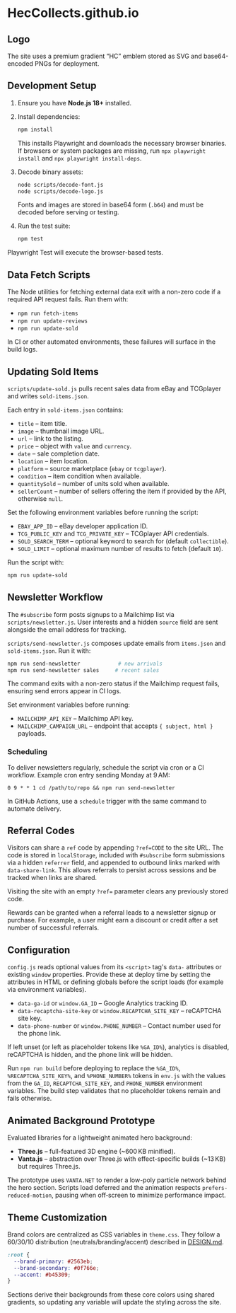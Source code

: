 # HecCollects.github.io

## Logo

The site uses a premium gradient “HC” emblem stored as SVG and base64-encoded PNGs for deployment.

## Development Setup

1. Ensure you have **Node.js 18+** installed.

2. Install dependencies:

   ```bash
   npm install
   ```

   This installs Playwright and downloads the necessary browser binaries.
    If browsers or system packages are missing, run `npx playwright install` and `npx playwright install-deps`.

3. Decode binary assets:

   ```bash
   node scripts/decode-font.js
   node scripts/decode-logo.js
   ```

   Fonts and images are stored in base64 form (`.b64`) and must be decoded before serving or testing.

4. Run the test suite:

   ```bash
   npm test
   ```

Playwright Test will execute the browser-based tests.

## Data Fetch Scripts

The Node utilities for fetching external data exit with a non-zero code if a required API request fails. Run them with:

- `npm run fetch-items`
- `npm run update-reviews`
- `npm run update-sold`

In CI or other automated environments, these failures will surface in the build logs.

## Updating Sold Items

`scripts/update-sold.js` pulls recent sales data from eBay and TCGplayer and
writes `sold-items.json`.

Each entry in `sold-items.json` contains:

- `title` – item title.
- `image` – thumbnail image URL.
- `url` – link to the listing.
- `price` – object with `value` and `currency`.
- `date` – sale completion date.
- `location` – item location.
- `platform` – source marketplace (`ebay` or `tcgplayer`).
- `condition` – item condition when available.
- `quantitySold` – number of units sold when available.
- `sellerCount` – number of sellers offering the item if provided by the API, otherwise `null`.

Set the following environment variables before running the script:

- `EBAY_APP_ID` – eBay developer application ID.
- `TCG_PUBLIC_KEY` and `TCG_PRIVATE_KEY` – TCGplayer API credentials.
- `SOLD_SEARCH_TERM` – optional keyword to search for (default `collectible`).
- `SOLD_LIMIT` – optional maximum number of results to fetch (default `10`).

Run the script with:

```bash
npm run update-sold
```

## Newsletter Workflow

The `#subscribe` form posts signups to a Mailchimp list via `scripts/newsletter.js`.
User interests and a hidden `source` field are sent alongside the email address for tracking.

`scripts/send-newsletter.js` composes update emails from `items.json` and `sold-items.json`.
Run it with:

```bash
npm run send-newsletter            # new arrivals
npm run send-newsletter sales     # recent sales
```

The command exits with a non-zero status if the Mailchimp request fails, ensuring send errors appear in CI logs.

Set environment variables before running:

- `MAILCHIMP_API_KEY` – Mailchimp API key.
- `MAILCHIMP_CAMPAIGN_URL` – endpoint that accepts `{ subject, html }` payloads.

### Scheduling

To deliver newsletters regularly, schedule the script via cron or a CI workflow.
Example cron entry sending Monday at 9 AM:

```
0 9 * * 1 cd /path/to/repo && npm run send-newsletter
```

In GitHub Actions, use a `schedule` trigger with the same command to automate delivery.

## Referral Codes

Visitors can share a `ref` code by appending `?ref=CODE` to the site URL. The code is stored in `localStorage`, included with `#subscribe` form submissions via a hidden `referrer` field, and appended to outbound links marked with `data-share-link`. This allows referrals to persist across sessions and be tracked when links are shared.

Visiting the site with an empty `?ref=` parameter clears any previously stored code.

Rewards can be granted when a referral leads to a newsletter signup or purchase. For example, a user might earn a discount or credit after a set number of successful referrals.

## Configuration

`config.js` reads optional values from its `<script>` tag's `data-` attributes or existing `window` properties.
Provide these at deploy time by setting the attributes in HTML or defining globals before the script loads (for example via environment variables).

- `data-ga-id` or `window.GA_ID` – Google Analytics tracking ID.
- `data-recaptcha-site-key` or `window.RECAPTCHA_SITE_KEY` – reCAPTCHA site key.
- `data-phone-number` or `window.PHONE_NUMBER` – Contact number used for the phone link.

If left unset (or left as placeholder tokens like `%GA_ID%`), analytics is disabled, reCAPTCHA is hidden, and the phone link will be hidden.

Run `npm run build` before deploying to replace the `%GA_ID%`, `%RECAPTCHA_SITE_KEY%`, and `%PHONE_NUMBER%` tokens in `env.js` with the
values from the `GA_ID`, `RECAPTCHA_SITE_KEY`, and `PHONE_NUMBER` environment variables. The build step validates that no
placeholder tokens remain and fails otherwise.

## Animated Background Prototype

Evaluated libraries for a lightweight animated hero background:

- **Three.js** – full-featured 3D engine (~600 KB minified).
- **Vanta.js** – abstraction over Three.js with effect-specific builds (~13 KB) but requires Three.js.

The prototype uses `VANTA.NET` to render a low-poly particle network behind the hero section. Scripts load deferred and the animation respects `prefers-reduced-motion`, pausing when off‑screen to minimize performance impact.


## Theme Customization

Brand colors are centralized as CSS variables in `theme.css`. They follow a 60/30/10 distribution (neutrals/branding/accent) described in [DESIGN.md](DESIGN.md).

```css
:root {
  --brand-primary: #2563eb;
  --brand-secondary: #0f766e;
  --accent: #b45309;
}
```

Sections derive their backgrounds from these core colors using shared gradients, so updating any variable will update the styling across the site.

